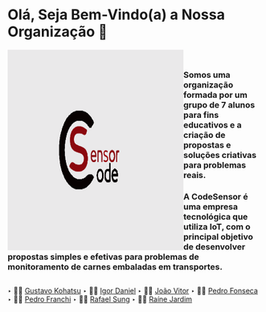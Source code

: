 # Olá, Seja Bem-Vindo(a) a Nossa Organização 👋

<img src="https://github.com/codesensor/.github/blob/main/profile/CodeSensor%20BG%20WHITE.png" width="350px" height="400px" align="left">

<br>

### Somos uma organização formada por um grupo de 7 alunos para fins educativos e a criação de propostas e soluções criativas para problemas reais.
### A CodeSensor é uma empresa tecnológica que utiliza IoT, com o principal objetivo de desenvolver propostas simples e efetivas para problemas de monitoramento de carnes embaladas em transportes.

##
‣ 👨‍🚀 [Gustavo Kohatsu](https://github.com/Gustavo-Kohatsu)
‣ 👨‍🚀 [Igor Daniel](https://github.com/zack-css)
‣ 👨‍🚀 [João Vitor](https://github.com/JoaoV004)
‣ 👨‍🚀 [Pedro Fonseca](https://github.com/PedroF2345)
‣ 👨‍🚀 [Pedro Franchi](https://github.com/PedroFranchi)
‣ 👨‍🚀 [Rafael Sung](https://github.com/Rafaelsmlee)
‣ 👨‍🚀 [Raíne Jardim](https://github.com/Raine-Jardim)
